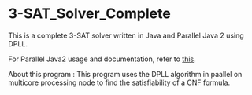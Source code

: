 # 3-SAT_Solver_Complete
This is a complete 3-SAT solver written in Java and Parallel Java 2 using DPLL.

For Parallel Java2 usage and documentation, refer to <a href="http://www.cs.rit.edu/~ark/pj2.shtml"> this</a>.

About this program :
This program uses the DPLL algorithm in paallel on multicore processing node to find the satisfiability of a CNF formula.
